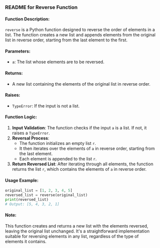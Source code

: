 ### README for Reverse Function

#### Function Description:
`reverse` is a Python function designed to reverse the order of elements in a list. The function creates a new list and appends elements from the original list in reverse order, starting from the last element to the first.

#### Parameters:
- `a`: The list whose elements are to be reversed.

#### Returns:
- A new list containing the elements of the original list in reverse order.

#### Raises:
- `TypeError`: If the input is not a list.

#### Function Logic:
1. **Input Validation**: The function checks if the input `a` is a list. If not, it raises a `TypeError`.
2. **Reversal Process**:
   - The function initializes an empty list `r`.
   - It then iterates over the elements of `a` in reverse order, starting from the last element.
   - Each element is appended to the list `r`.
3. **Return Reversed List**: After iterating through all elements, the function returns the list `r`, which contains the elements of `a` in reverse order.

#### Usage Example:
```python
original_list = [1, 2, 3, 4, 5]
reversed_list = reverse(original_list)
print(reversed_list)
# Output: [5, 4, 3, 2, 1]
```

#### Note:
This function creates and returns a new list with the elements reversed, leaving the original list unchanged. It's a straightforward implementation suitable for reversing elements in any list, regardless of the type of elements it contains.